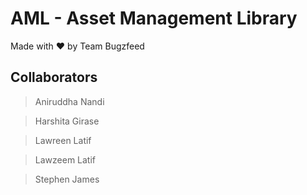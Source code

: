 # AML - Asset Management Library

Made with :heart: by Team Bugzfeed

## Collaborators
> Aniruddha Nandi

> Harshita Girase

> Lawreen Latif

> Lawzeem Latif

> Stephen James
